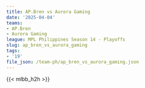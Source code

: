 ```yaml
---
title: AP.Bren vs Aurora Gaming
date: '2025-04-04'
teams:
- AP.Bren
- Aurora Gaming
league: MPL Philippines Season 14 - Playoffs
slug: ap_bren_vs_aurora_gaming
tags:
- '19'
file_json: /team-ph/ap_bren_vs_aurora_gaming.json
---
```


{{< mlbb_h2h >}}

